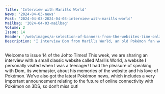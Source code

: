 ```yaml
---
Title: 'Interview with Marills World'
News: '2024-04-03-news'
Post: '2024-04-03-2024-04-03-interview-with-marills-world'
Mailbag: '2024-04-03-mailbag'
Volume: 2
Issue: 14
Header: '/web/images/a-selection-of-banners-from-the-websites-time-online-between-2001-and-2005.png'
Description: 'I interview Dom from Marills World, an old Pokémon fan website that existed between 2001 and 2005. Plus, the very latest Pokémon news and updates!'
---
```

Welcome to issue 14 of the Johto Times! This week, we are sharing an interview with a small classic website called Marills World, a website I personally visited when I was a teenager! I had the pleasure of speaking with Dom, its webmaster, about his memories of the website and his love of Pokémon. We’ve also got the latest Pokémon news, which includes a very important announcement relating to the future of online connectivity with Pokémon on 3DS, so don’t miss out!